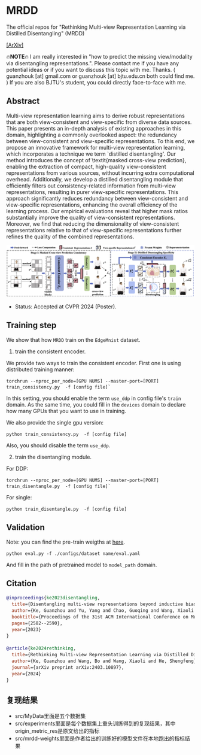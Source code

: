 # MRDD
The official repos for "Rethinking Multi-view Representation Learning via Distilled Disentangling" (MRDD)

[[ArXiv]](https://arxiv.org/abs/2403.10897)

:fire:**NOTE**:fire: I am really interested in "how to predict the missing view/modality via disentangling representations.". Please contact me if you have any potential ideas or if you want to discuss this topic with me. Thanks. ( guanzhouk [at] gmail.com or guanzhouk [at] bjtu.edu.cn both could find me. ) If you are also BJTU's student, you could directly face-to-face with me. 

## Abstract

Multi-view representation learning aims to derive robust representations that are both view-consistent and view-specific from diverse data sources. This paper presents an in-depth analysis of existing approaches in this domain, highlighting a commonly overlooked aspect: the redundancy between view-consistent and view-specific representations. To this end, we propose an innovative framework for multi-view representation learning, which incorporates a technique we term `distilled disentangling'.
Our method introduces the concept of \textit{masked cross-view prediction}, enabling the extraction of compact, high-quality view-consistent representations from various sources, without incurring extra computational overhead. Additionally, we develop a distilled disentangling module that efficiently filters out consistency-related information from multi-view representations, resulting in purer view-specific representations.
This approach significantly reduces redundancy between view-consistent and view-specific representations, enhancing the overall efficiency of the learning process. Our empirical evaluations reveal that higher mask ratios substantially improve the quality of view-consistent representations. Moreover, we find that reducing the dimensionality of view-consistent representations relative to that of view-specific representations further refines the quality of the combined representations.


![framework](./imgs/framework.png)

- Status:  Accepted at CVPR 2024 (Poster).


## Training step

We show that how `MRDD` train on the `EdgeMnist` dataset.


1. train the consistent encoder.

We provide two ways to train the consistent encoder. First one is using distributed training manner:


```
torchrun --nproc_per_node=[GPU NUMS] --master-port=[PORT] train_consistency.py  -f [config file]`
```

In this setting, you should enable the term `use_ddp` in config file's `train` domain. As the same time, you could fill in the `devices` domain to declare how many GPUs that you want to use in training.

We also provide the single gpu version:
```
python train_consistency.py  -f [config file]
```

Also, you should disable the term `use_ddp`.


2. train the disentangling module.

For DDP:
```
torchrun --nproc_per_node=[GPU NUMS] --master-port=[PORT] train_disentangle.py  -f [config file]`
```
For single:
```
python train_disentangle.py  -f [config file]
```



## Validation

Note: you can find the pre-train weigths at [here](https://drive.google.com/file/d/1ihSw5NpUGdgEUEYKvZuLCo_hp3uJ26Yr/view?usp=sharing).  


```
python eval.py -f ./configs/dataset name/eval.yaml
```

And fill in the path of pretrained model to `model_path` domain.

## Citation

```bib
@inproceedings{ke2023disentangling,
  title={Disentangling multi-view representations beyond inductive bias},
  author={Ke, Guanzhou and Yu, Yang and Chao, Guoqing and Wang, Xiaoli and Xu, Chenyang and He, Shengfeng},
  booktitle={Proceedings of the 31st ACM International Conference on Multimedia},
  pages={2582--2590},
  year={2023}
}

@article{ke2024rethinking,
  title={Rethinking Multi-view Representation Learning via Distilled Disentangling},
  author={Ke, Guanzhou and Wang, Bo and Wang, Xiaoli and He, Shengfeng},
  journal={arXiv preprint arXiv:2403.10897},
  year={2024}
}
```

## 复现结果
- src/MyData里面是五个数据集
- src/experiments里面是每个数据集上重头训练得到的复现结果，其中origin_metric_res是原文给出的指标
- src/mrdd-weights里面是作者给出的训练好的模型文件在本地跑出的指标结果